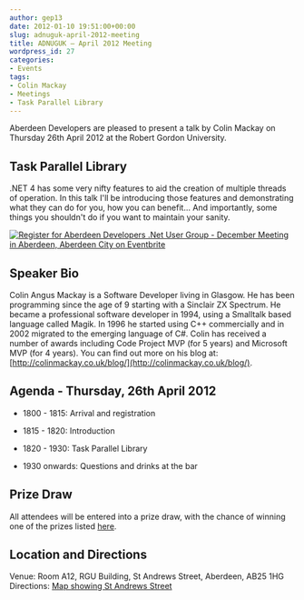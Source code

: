 ```yaml
---
author: gep13
date: 2012-01-10 19:51:00+00:00
slug: adnuguk-april-2012-meeting
title: ADNUGUK – April 2012 Meeting
wordpress_id: 27
categories:
- Events
tags:
- Colin Mackay
- Meetings
- Task Parallel Library
---
```


Aberdeen Developers are pleased to present a talk by Colin Mackay on Thursday 26th April 2012 at the Robert Gordon University.



## Task Parallel Library



.NET 4 has some very nifty features to aid the creation of multiple threads of operation. In this talk I'll be introducing those features and demonstrating what they can do for you, how you can benefit... And importantly, some things you shouldn't do if you want to maintain your sanity.



[![Register for Aberdeen Developers .Net User Group - December Meeting in Aberdeen, Aberdeen City  on Eventbrite](http://www.eventbrite.com/registerbutton?eid=2581657808)](http://adnuguk-apr2012.eventbrite.co.uk/)



## Speaker Bio



Colin Angus Mackay is a Software Developer living in Glasgow. He has been programming since the age of 9 starting with a Sinclair ZX Spectrum. He became a professional software developer in 1994, using a Smalltalk based language called Magik. In 1996 he started using C++ commercially and in 2002 migrated to the emerging language of C#. Colin has received a number of awards including Code Project MVP (for 5 years) and Microsoft MVP (for 4 years). You can find out more on his blog at: [http://colinmackay.co.uk/blog/](http://colinmackay.co.uk/blog/).



## Agenda - Thursday, 26th April 2012




  * 1800 - 1815: Arrival and registration

  * 1815 - 1820: Introduction

  * 1820 - 1930: Task Parallel Library

  * 1930 onwards: Questions and drinks at the bar


## Prize Draw



All attendees will be entered into a prize draw, with the chance of winning one of the prizes listed [here](http://www.gep13.co.uk/blog/?p=107).



## Location and Directions



Venue: Room A12, RGU Building, St Andrews Street, Aberdeen, AB25 1HG Directions: [Map showing St Andrews Street](http://www.bing.com/maps/?v=2&cp=57.149542434132776~-2.102723645985436&lvl=17&dir=0&sty=c&eo=1&form=LMLTCC)
